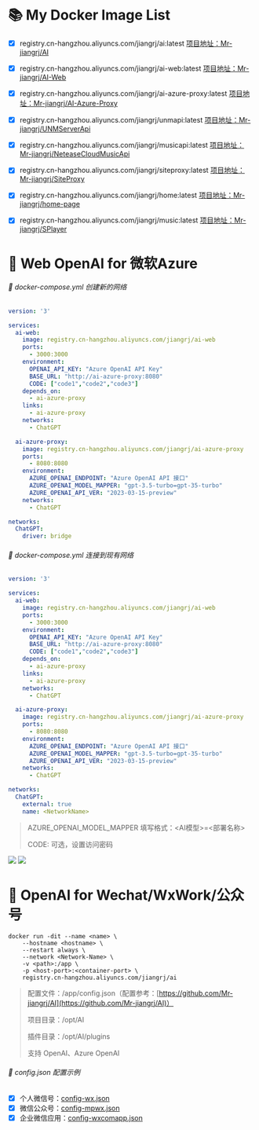 # :books: My Docker Image List

- [x] registry.cn-hangzhou.aliyuncs.com/jiangrj/ai:latest [  项目地址：Mr-jiangrj/AI](https://github.com/Mr-jiangrj/AI)
- [x] registry.cn-hangzhou.aliyuncs.com/jiangrj/ai-web:latest [  项目地址：Mr-jiangrj/AI-Web](https://github.com/Mr-jiangrj/AI-Web)
- [x] registry.cn-hangzhou.aliyuncs.com/jiangrj/ai-azure-proxy:latest [  项目地址：Mr-jiangrj/AI-Azure-Proxy](https://github.com/Mr-jiangrj/AI-Azure-Proxy)
- [x] registry.cn-hangzhou.aliyuncs.com/jiangrj/unmapi:latest [  项目地址：Mr-jiangrj/UNMServerApi](https://github.com/Mr-jiangrj/UNMServerApi)
- [x] registry.cn-hangzhou.aliyuncs.com/jiangrj/musicapi:latest [  项目地址：Mr-jiangrj/NeteaseCloudMusicApi](https://github.com/Mr-jiangrj/NeteaseCloudMusicApi)
- [x] registry.cn-hangzhou.aliyuncs.com/jiangrj/siteproxy:latest [  项目地址：Mr-jiangrj/SiteProxy](https://github.com/Mr-jiangrj/SiteProxy)
- [x] registry.cn-hangzhou.aliyuncs.com/jiangrj/home:latest [  项目地址：Mr-jiangrj/home-page](https://github.com/Mr-jiangrj/home-page)
- [x] registry.cn-hangzhou.aliyuncs.com/jiangrj/music:latest [  项目地址：Mr-jiangrj/SPlayer](https://github.com/Mr-jiangrj/SPlayer)


# :bookmark_tabs: Web OpenAI for 微软Azure

###### :page_with_curl: docker-compose.yml 创建新的网络

```yaml
version: '3'

services:
  ai-web:
    image: registry.cn-hangzhou.aliyuncs.com/jiangrj/ai-web
    ports:
      - 3000:3000
    environment:
      OPENAI_API_KEY: "Azure OpenAI API Key"
      BASE_URL: "http://ai-azure-proxy:8080"
      CODE: ["code1","code2","code3"]
    depends_on:
      - ai-azure-proxy
    links:
      - ai-azure-proxy
    networks:
      - ChatGPT

  ai-azure-proxy:
    image: registry.cn-hangzhou.aliyuncs.com/jiangrj/ai-azure-proxy
    ports:
      - 8080:8080
    environment:
      AZURE_OPENAI_ENDPOINT: "Azure OpenAI API 接口"
      AZURE_OPENAI_MODEL_MAPPER: "gpt-3.5-turbo=gpt-35-turbo"
      AZURE_OPENAI_API_VER: "2023-03-15-preview"
    networks:
      - ChatGPT

networks:
  ChatGPT:
    driver: bridge
```
###### :page_with_curl: docker-compose.yml 连接到现有网络
```yaml
version: '3'

services:
  ai-web:
    image: registry.cn-hangzhou.aliyuncs.com/jiangrj/ai-web
    ports:
      - 3000:3000
    environment:
      OPENAI_API_KEY: "Azure OpenAI API Key"
      BASE_URL: "http://ai-azure-proxy:8080"
      CODE: ["code1","code2","code3"]
    depends_on:
      - ai-azure-proxy
    links:
      - ai-azure-proxy
    networks:
      - ChatGPT

  ai-azure-proxy:
    image: registry.cn-hangzhou.aliyuncs.com/jiangrj/ai-azure-proxy
    ports:
      - 8080:8080
    environment:
      AZURE_OPENAI_ENDPOINT: "Azure OpenAI API 接口"
      AZURE_OPENAI_MODEL_MAPPER: "gpt-3.5-turbo=gpt-35-turbo"
      AZURE_OPENAI_API_VER: "2023-03-15-preview"
    networks:
      - ChatGPT

networks:
  ChatGPT:
    external: true
    name: <NetworkName>
```
> AZURE_OPENAI_MODEL_MAPPER 填写格式：<AI模型>=<部署名称>
> 
> CODE: 可选，设置访问密码

![](https://ghproxy.com/https://github.com/Mr-jiangrj/README/blob/main/Snipaste_2023-06-03_20-16-06.png)
![](https://ghproxy.com/https://github.com/Mr-jiangrj/README/blob/main/Snipaste_2023-06-03_20-16-25.png)

# :bookmark_tabs: OpenAI for Wechat/WxWork/公众号

```shell
docker run -dit --name <name> \
    --hostname <hostname> \
    --restart always \
    --network <Network-Name> \
    -v <path>:/app \
    -p <host-port>:<container-port> \
    registry.cn-hangzhou.aliyuncs.com/jiangrj/ai
```
> 配置文件：/app/config.json（配置参考：[https://github.com/Mr-jiangrj/AI](https://github.com/Mr-jiangrj/AI)）
> 
> 项目目录：/opt/AI
> 
> 插件目录：/opt/AI/plugins
> 
> 支持 OpenAI、Azure OpenAI

###### :page_with_curl: config.json 配置示例

- [x] 个人微信号：[config-wx.json](https://github.com/Mr-jiangrj/README/blob/main/config-wx.json)
- [x] 微信公众号：[config-mpwx.json](https://github.com/Mr-jiangrj/README/blob/main/config-mpwx.json)
- [x] 企业微信应用：[config-wxcomapp.json](https://github.com/Mr-jiangrj/README/blob/main/config-wxcomapp.json)
